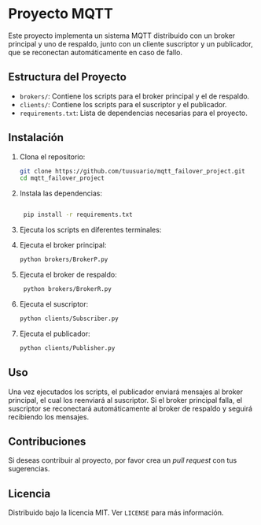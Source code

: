 # Proyecto MQTT 

Este proyecto implementa un sistema MQTT distribuido con un broker principal y uno de respaldo, junto con un cliente suscriptor y un publicador, que se reconectan automáticamente en caso de fallo.

## Estructura del Proyecto

- `brokers/`: Contiene los scripts para el broker principal y el de respaldo.
- `clients/`: Contiene los scripts para el suscriptor y el publicador.
- `requirements.txt`: Lista de dependencias necesarias para el proyecto.

## Instalación

1. Clona el repositorio:
   
   ```bash
   git clone https://github.com/tuusuario/mqtt_failover_project.git
   cd mqtt_failover_project

2. Instala las dependencias:
   
   ```bash
   
    pip install -r requirements.txt
   
3. Ejecuta los scripts en diferentes terminales:
4. Ejecuta el broker principal:
   
   ```bash
   python brokers/BrokerP.py
   ```

5. Ejecuta el broker de respaldo:
   
   ```bash
    python brokers/BrokerR.py
    ```
   
6. Ejecuta el suscriptor:
   
   ```bash
   python clients/Subscriber.py
   ```
7. Ejecuta el publicador:
   
   ```bash
   python clients/Publisher.py
   ```
   
## Uso

Una vez ejecutados los scripts, el publicador enviará mensajes al broker principal, el cual los reenviará al suscriptor. Si el broker principal falla, el suscriptor se reconectará automáticamente al broker de respaldo y seguirá recibiendo los mensajes.

## Contribuciones

Si deseas contribuir al proyecto, por favor crea un *pull request* con tus sugerencias.

## Licencia

Distribuido bajo la licencia MIT. Ver `LICENSE` para más información.


